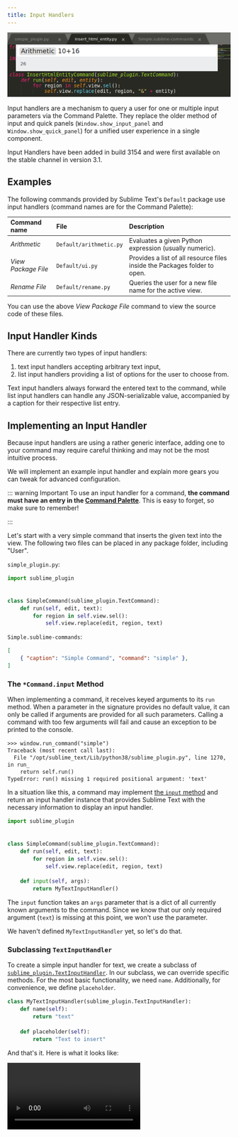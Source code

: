 ```yaml
---
title: Input Handlers
---
```


![Arithmetic command using an input handler](./images/arithmetic.png)

Input handlers are a mechanism
to query a user for one or multiple input parameters
via the Command Palette.
They replace the older method of input and quick panels
(`Window.show_input_panel` and `Window.show_quick_panel`)
for a unified user experience in a single component.

Input Handlers have been added in build 3154
and were first available on the stable channel in version 3.1.

## Examples

The following commands provided by Sublime Text's `Default` package
use input handlers
(command names are for the Command Palette):

| Command name | File | Description |
|:-|:-|:-|
| *Arithmetic* | `Default/arithmetic.py` | Evaluates a given Python expression (usually numeric). |
| *View Package File* | `Default/ui.py` | Provides a list of all resource files inside the Packages folder to open. |
| *Rename File* | `Default/rename.py` | Queries the user for a new file name for the active view. |

You can use the above *View Package File* command
to view the source code of these files.


## Input Handler Kinds

There are currently two types of input handlers:

1. text input handlers accepting arbitrary text input,
1. list input handlers providing a list of options for the user to choose from.

Text input handlers always forward the entered text to the command,
while list input handlers can handle any JSON-serializable value,
accompanied by a caption for their respective list entry.


## Implementing an Input Handler

Because input handlers are using a rather generic interface,
adding one to your command
may require careful thinking
and may not be the most intuitive process.

We will implement an example input handler
and explain more gears you can tweak
for advanced configuration.

::: warning Important
To use an input handler for a command,
**the command must have an entry in the [Command Palette][]**.
This is easy to forget,
so make sure to remember!

[Command Palette]: ../command_palette.md
:::

Let's start with a very simple command
that inserts the given text into the view.
The following two files
can be placed in any package folder,
including "User".

`simple_plugin.py`:
``` py
import sublime_plugin


class SimpleCommand(sublime_plugin.TextCommand):
    def run(self, edit, text):
        for region in self.view.sel():
            self.view.replace(edit, region, text)
```

`Simple.sublime-commands`:
``` json
[
    { "caption": "Simple Command", "command": "simple" },
]
```


### The `*Command.input` Method

When implementing a command,
it receives keyed arguments to its `run` method.
When a parameter in the signature provides no default value,
it can only be called if arguments are provided for all such parameters.
Calling a command with too few arguments will fail
and cause an exception to be printed to the console.

```
>>> window.run_command("simple")
Traceback (most recent call last):
  File "/opt/sublime_text/Lib/python38/sublime_plugin.py", line 1270, in run_
    return self.run()
TypeError: run() missing 1 required positional argument: 'text'
```

In a situation like this,
a command may implement [the `input` method][api-TextCommand]
and return an input handler instance
that provides Sublime Text
with the necessary information 
to display an input handler.

``` py {9-10}
import sublime_plugin


class SimpleCommand(sublime_plugin.TextCommand):
    def run(self, edit, text):
        for region in self.view.sel():
            self.view.replace(edit, region, text)

    def input(self, args):
        return MyTextInputHandler()
```

The `input` function takes an `args` parameter
that is a dict of all currently known arguments to the command.
Since we know that our only required argument (`text`)
is missing at this point,
we won't use the parameter.

We haven't defined `MyTextInputHandler` yet,
so let's do that.


### Subclassing `TextInputHandler`

To create a simple input handler for text,
we create a subclass of [`sublime_plugin.TextInputHandler`][api-TextInputHandler].
In our subclass,
we can override specific methods.
For the most basic functionality,
we need `name`.
Additionally, for convenience,
we define `placeholder`.

``` py
class MyTextInputHandler(sublime_plugin.TextInputHandler):
    def name(self):
        return "text"

    def placeholder(self):
        return "Text to insert"
```

And that's it.
Here is what it looks like:

<video controls src="./images/simple_input_handler.mp4" />

::: tip
Of course, you can still call the command like before
from a key binding or via the console.
When all required arguments are provided,
the input handler will be skipped
and the command run immediately.
:::


### Rendering a Preview

The `preview` method is called
for every modification of the entered text
and allows to show a small preview
below the Command Palette.
The preview can either be pure text
or can use [minihtml][]
for a markup-enabled format.

[minihtml]: https://www.sublimetext.com/docs/3/minihtml.html

The following snippet extends our input handler from earlier
to show the amount of characters that will be inserted:

``` py
class MyTextInputHandler(sublime_plugin.TextInputHandler):
    def name(self):
        return "text"

    def placeholder(self):
        return "Text to insert"

    def preview(self, text):
        return "Characters: {}".format(len(text))
```

There are additional methods that can be overriden.
These are described [in the documentation][api-TextInputHandler].


### Using Dynamic Data

You may have noticed that our `MyTextInputHandler` class
is entirely separate from our `SampleCommand`.
In the event that we want the input handler
to depend on some dynamic data,
such as the current view's selection,
we will have to provide such values
to the input handler's constructor.

The following snippet passes the text command's `View` instance
to the input handler's constructor.
The constructor itself stores the instance
in an instance attribute
and later accesses it from `preview`.

``` py {10,14-15,25}
import sublime_plugin


class SimpleCommand(sublime_plugin.TextCommand):
    def run(self, edit, text):
        for region in self.view.sel():
            self.view.replace(edit, region, text)

    def input(self, args):
        return MyTextInputHandler(self.view)


class MyTextInputHandler(sublime_plugin.TextInputHandler):
    def __init__(self, view):
        self.view = view

    def name(self):
        return "text"

    def placeholder(self):
        return "Text to insert"

    def preview(self, text):
        return ("Selections: {}, Characters: {}"
                .format(len(self.view.sel()), len(text)))
```

<video controls src="./images/simple_input_handler_preview.mp4" />


## Providing a List Of Options With `ListInputHandler`

Instead of free form input,
you can provide the user
with a list of values
that they can choose from.
This is done by sublassing `sublime_plugin.ListInputHandler`
and providing an `list_items` method
that returns a list of values to choose from.
This list can either be a list of strings
or a list of tuples,
where the first element indicates the text to be shown
and the second element the value to insert as the command's argument.

Following is a small example command
that offers a list of [named HTML entities][]
using the built-in [`html.entities`][] module:

[named HTML entities]: https://html.spec.whatwg.org/multipage/syntax.html#character-references
[`html.entities`]: https://docs.python.org/3/library/html.entities.html


```py {16-17}
from html.entities import html5

import sublime_plugin


class InsertHtmlEntityCommand(sublime_plugin.TextCommand):
    def run(self, edit, entity):
        for region in self.view.sel():
            self.view.replace(edit, region, "&" + entity)

    def input(self, args):
        return EntityInputHandler()


class EntityInputHandler(sublime_plugin.ListInputHandler):
    def list_items(self):
        return sorted(html5.keys())

    def preview(self, value):
        return "Character: {}".format(html5.get(value))
```

::: tip
Notice how we don't implement `name` here,
because Sublime Text can automatically infer
the input handler's target argument name
from the class name,
using the same logic as for command names
but stripping "InputHandler" instead.
:::

::: warning Reminder
Remember that you need to make the above command
available to the Command Palette
by specifying it in a `.sublime-commands` file.

``` json
[
  { "caption": "Insert Html Entity", "command": "insert_html_entity" },
]
```
:::

Here is what it looks like in action:

<video controls src="./images/list_input_handler.mp4" />


## Implementing Multiple Input Handlers

When a command requires multiple arguments
that the user must provide,
things change a bit.
Notably, you know must add logic inside `input`
that returns the appropriate input handler
based on which arguments are still missing.
The order in which these are returned matters,
because input handlers that received input
remain visible in the Command Palette
to visualize the current input step
in a breadcrumbs style.
And finally, the input handlers' `description` methods will be used
to render text for these breadcrumbs.
(Since the default behavior is to show the inserted value,
this is used only rarely.)

Let's write a command that multiplies two operands.

``` py
import sublime_plugin


class MultiplyCommand(sublime_plugin.TextCommand):
    def run(self, edit, operand1, operand2):
        result = float(operand1) * float(operand2)
        for region in self.view.sel():
            self.view.replace(edit, region, str(result))

    def input(self, args):
        for name in ['operand1', 'operand2']:
            if name not in args:
                return NumberInputHandler(name)


class NumberInputHandler(sublime_plugin.TextInputHandler):
    def __init__(self, name):
        self._name = name

    def name(self):
        return self._name

    def placeholder(self):
        return "Number"

    def validate(self, text):
        try:
            float(text)
        except ValueError:
            return False
        else:
            return True
```

::: tip
In this command, we only used a single input handler class for two parameters
by returning an instance variable in the `name` function.
:::

<video controls src="./images/multiply_input.mp4" />

The command works as it advertises.
It asks for two numbers when invoked from the command palette consecutively.
However, it does not show a breadcrumb for the first operand
after we confirmed it.
This is because the `input` command is re-run after the first argument,
since we need two arguments,
and information about the previous input handler is lost.

::: tip
Having problems running this command?
Did you add a `.sublime-commands` entry for it?
:::


### The `next_input` Method

To show the before-mentioned breadcrumb,
the first input handler needs to know
what input handler should be the next
and return it in a `next_input` method.

You could do so in a static way,
but let's try a dynamic approach.
Remember that you don't need to ask
for the second argument
if it was already provided.


``` py {10-14,19,27-29}
import sublime_plugin


class MultiplyCommand(sublime_plugin.TextCommand):
    def run(self, edit, operand1, operand2):
        result = float(operand1) * float(operand2)
        for region in self.view.sel():
            self.view.replace(edit, region, str(result))

    def input(self, args):
        names = [name for name in ['operand1', 'operand2']
                 if name not in args]
        if names:
            return MultiNumberInputHandler(names)


class MultiNumberInputHandler(sublime_plugin.TextInputHandler):
    def __init__(self, names):
        self._name, *self.next_names = names

    def name(self):
        return self._name

    def placeholder(self):
        return "Number"

    def next_input(self, args):
        if self.next_names:
            return MultiNumberInputHandler(self.next_names)

    def validate(self, text):
        try:
            float(text)
        except ValueError:
            return False
        else:
            return True
```

In this command,
we collect all the arguments we need from the first call
and change `NumberInputHandler` to `MultiNumberInputHandler`
that accepts a list of argument names to query.
The destructuring assignment in line 19
splits the list into a "first" and "rest",
so that the rest of the required arguments can be returned
in the `next_input` method.

Let's see how it looks when invoked:

<video controls src="./images/multiply_next_input.mp4" />

::: tip
Both `NumberInputHandler` and `MultiNumberInputHandler`
implement a `validate` method that returns a boolean
if the passed text can be parsed into a floating point number.
The effect is that for non-numeric text the input is rejected
and nothing happens when pressing <Key k="enter" />.
Try for yourself!
:::


## Code Archive

The final code examples presented on this page
[have been uploaded to a Gist][gist].
You can download a [zipball][] of it
and extract it into a local package of your choice
to experiment with them.

[gist]: https://gist.github.com/FichteFoll/f850a62323c461ef7c54eb2cf623b033
[zipball]: https://gist.github.com/FichteFoll/f850a62323c461ef7c54eb2cf623b033/archive/master.zip


## Invoking Commands With Input Handlers

When invoking a command with an input handler
from a plugin or key binding,
it is advised to use the `show_overlay` command.
Commands invoked that way
will have their `input` method called
before ST attempts to call `run`,
resulting in more predictable behavior.

**Examples**:

``` py
view.run_command(
    'show_overlay',
    {'overlay': 'command_palette', 'command': 'multiply', 'args': {'operand1': 12}},
)
```

``` json
{
    "command": "show_overlay",
    "args": {
        "overlay": "command_palette",
        "command": "multiply",
        "args": {"operand1": 12}
    },
}
```

## Caveats

- There is currently no functionality
  to show an input handler dynamically,
  i.e. when depending on external or dynamic data.
  An input handler is only requested
  when an input parameter is missing.
  ([#3347](https://github.com/sublimehq/sublime_text/issues/3347))

- A command's `input` method may be called multiple times
  until the user can access it.

- `is_visible` and `is_enabled` cannot decide their return value
  based on the given arguments
  when an input handler is involved.
  ([#3249](https://github.com/sublimehq/sublime_text/issues/3249))


[api-TextCommand]: https://www.sublimetext.com/docs/3/api_reference.html#sublime_plugin.TextCommand
[api-TextInputHandler]: https://www.sublimetext.com/docs/3/api_reference.html#sublime_plugin.TextInputHandler
